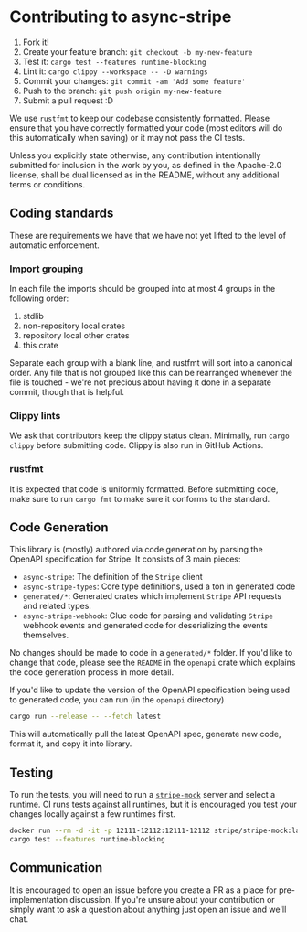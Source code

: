 # Contributing to async-stripe

1. Fork it!
2. Create your feature branch: `git checkout -b my-new-feature`
3. Test it: `cargo test --features runtime-blocking`
4. Lint it: `cargo clippy --workspace -- -D warnings`
5. Commit your changes: `git commit -am 'Add some feature'`
6. Push to the branch: `git push origin my-new-feature`
7. Submit a pull request :D

We use `rustfmt` to keep our codebase consistently formatted. Please ensure that
you have correctly formatted your code (most editors will do this automatically
when saving) or it may not pass the CI tests.

Unless you explicitly state otherwise, any contribution intentionally
submitted for inclusion in the work by you, as defined in the
Apache-2.0 license, shall be dual licensed as in the README, without any
additional terms or conditions.

## Coding standards

These are requirements we have that we have not yet lifted to the level of
automatic enforcement.

### Import grouping

In each file the imports should be grouped into at most 4 groups in the
following order:

1. stdlib
2. non-repository local crates
3. repository local other crates
4. this crate

Separate each group with a blank line, and rustfmt will sort into a canonical
order. Any file that is not grouped like this can be rearranged whenever the
file is touched - we're not precious about having it done in a separate commit,
though that is helpful.

### Clippy lints

We ask that contributors keep the clippy status clean. Minimally, run `cargo clippy`
before submitting code. Clippy is also run in GitHub Actions.

### rustfmt

It is expected that code is uniformly formatted. Before submitting code, make sure
to run `cargo fmt` to make sure it conforms to the standard.

## Code Generation
This library is (mostly) authored via code generation by parsing the OpenAPI specification for Stripe.
It consists of 3 main pieces:
- `async-stripe`: The definition of the `Stripe` client
- `async-stripe-types`: Core type definitions, used a ton in generated code
- `generated/*`: Generated crates which implement `Stripe` API requests and related types.
- `async-stripe-webhook`: Glue code for parsing and validating `Stripe` webhook events and generated
code for deserializing the events themselves.

No changes should be made to code in a `generated/*` folder. If you'd like to change that
code, please see the `README` in the `openapi` crate which explains the code generation process
in more detail.

If you'd like to update the version of the OpenAPI specification being used to generated code, you
can run (in the `openapi` directory)
```sh
cargo run --release -- --fetch latest
```

This will automatically pull the latest OpenAPI spec, generate new code, format it, and copy it into
library.

## Testing

To run the tests, you will need
to run a [`stripe-mock`](https://github.com/stripe/stripe-mock) server and select a runtime. CI runs tests against all runtimes, but it is encouraged you test your changes locally against a few runtimes first.

```sh
docker run --rm -d -it -p 12111-12112:12111-12112 stripe/stripe-mock:latest
cargo test --features runtime-blocking
```

## Communication

It is encouraged to open an issue before you create a PR as a place for pre-implementation
discussion. If you're unsure about your contribution or simply want to ask a question about anything just open an issue and we'll chat.
